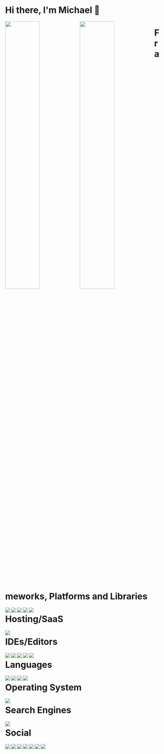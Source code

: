 # Hi there, I'm Michael 👋
<img align="left" width="47%" src="https://github-readme-stats.vercel.app/api?username=heismyke&show_icons=true&theme=radical" />
<img align="left" width="47%" src="https://github-readme-stats.vercel.app/api/top-langs/?username=heismyke&layout=compact" />



#  Frameworks, Platforms and Libraries
<img align="left" src= "https://img.shields.io/badge/react-%2320232a.svg?style=for-the-badge&logo=react&logoColor=%2361DAFB"/>
<img align="left" src= "https://img.shields.io/badge/jquery-%230769AD.svg?style=for-the-badge&logo=jquery&logoColor=white"/>
<img align="left" src= "https://img.shields.io/badge/NPM-%23000000.svg?style=for-the-badge&logo=npm&logoColor=white"/>
<img align="left" src= "https://img.shields.io/badge/node.js-6DA55F?style=for-the-badge&logo=node.js&logoColor=white"/>
<img align="left" src= "https://img.shields.io/badge/angular.js-%23E23237.svg?style=for-the-badge&logo=angularjs&logoColor=white"/>



# Hosting/SaaS
<img align="left" src= "https://img.shields.io/badge/vercel-%23000000.svg?style=for-the-badge&logo=vercel&logoColor=white"/>



# IDEs/Editors
<img align="left" src= "https://img.shields.io/badge/Android%20Studio-3DDC84.svg?style=for-the-badge&logo=android-studio&logoColor=white"/>
<img align="left" src= "https://img.shields.io/badge/NetBeansIDE-1B6AC6.svg?style=for-the-badge&logo=apache-netbeans-ide&logoColor=white"/>
<img align="left" src= "https://img.shields.io/badge/Replit-DD1200?style=for-the-badge&logo=Replit&logoColor=white"/>
<img align="left" src= "https://img.shields.io/badge/Visual%20Studio%20Code-0078d7.svg?style=for-the-badge&logo=visual-studio-code&logoColor=white"/>
<img align="left" src= "https://img.shields.io/badge/Xcode-007ACC?style=for-the-badge&logo=Xcode&logoColor=white"/>



# Languages
<img align="left" src= "https://img.shields.io/badge/java-%23ED8B00.svg?style=for-the-badge&logo=java&logoColor=white"/>
<img align="left" src= "https://img.shields.io/badge/html5-%23E34F26.svg?style=for-the-badge&logo=html5&logoColor=white"/>
<img align="left" src= "https://img.shields.io/badge/php-%23777BB4.svg?style=for-the-badge&logo=php&logoColor=white"/>
<img align="left" src= "https://img.shields.io/badge/javascript-%23323330.svg?style=for-the-badge&logo=javascript&logoColor=%23F7DF1E"/>




# Operating System
<img align="left" src= "https://img.shields.io/badge/mac%20os-000000?style=for-the-badge&logo=macos&logoColor=F0F0F0"/>




# Search Engines
<img align="left" src= "https://img.shields.io/badge/google-4285F4?style=for-the-badge&logo=google&logoColor=white"/>


# Social
<img align="left" src= "https://img.shields.io/badge/%3CServer%3E-%237289DA.svg?style=for-the-badge&logo=discord&logoColor=white"/>
<img align="left" src= "https://img.shields.io/badge/Gmail-D14836?style=for-the-badge&logo=gmail&logoColor=white"/>
<img align="left" src= "https://img.shields.io/badge/linkedin-%230077B5.svg?style=for-the-badge&logo=linkedin&logoColor=white"/>
<img align="left" src= "https://img.shields.io/badge/Slack-4A154B?style=for-the-badge&logo=slack&logoColor=white"/>
<img align="left" src= "https://img.shields.io/badge/Signal-%23039BE5.svg?style=for-the-badge&logo=Signal&logoColor=white"/>
<img align="left" src= "https://img.shields.io/badge/Twitter-%231DA1F2.svg?style=for-the-badge&logo=Twitter&logoColor=white"/>
<img align="left" src= "https://img.shields.io/badge/YouTube-%23FF0000.svg?style=for-the-badge&logo=YouTube&logoColor=white"/>
